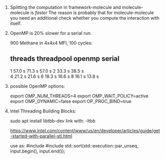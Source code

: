 1) Splitting the computation in framework-molecule and molecule-molecule is _faster_
   The reason is probably that for molecule-molecule you need an additional check whether you
   compute the interaction with itself.

2) OpenMP is 20% slower for a serial run.

   900 Methane in 4x4x4 MFI, 100 cycles:

   threads   threadpool  openmp    serial
   --------------------------------------
   1         57.0 s      71.3 s    57.0 s
   2         33.3 s      38.5 s    
   4         21.2 s      21.6 s
   6         18.3 s      16.6 s
   8         16.1 s      13.8 s

3) possible OpenMP options:

   export OMP_NUM_THREADS=4
   export OMP_WAIT_POLICY=active
   export OMP_DYNAMIC=false
   export OP_PROC_BIND=true

4) Intel Threading Building Blocks:

   sudo apt install libtbb-dev
   link with: -ltbb
   
   https://www.intel.com/content/www/us/en/developer/articles/guide/get-started-with-parallel-stl.html
   
   use as:
   #include <execution>
   #include <algorithm>
   std::sort(std::execution::par_unseq, input.begin(), input.end());




